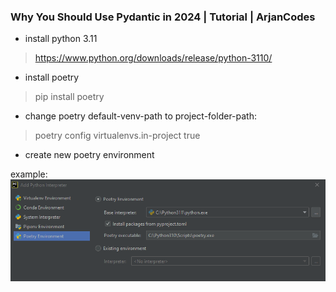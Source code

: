 ### Why You Should Use Pydantic in 2024 | Tutorial | ArjanCodes

- install python 3.11
> https://www.python.org/downloads/release/python-3110/
- install poetry
> pip install poetry
- change poetry default-venv-path to project-folder-path:

> poetry config virtualenvs.in-project true
- create new poetry environment

example:
![img1](/images/img1.png "creating poetry env")
